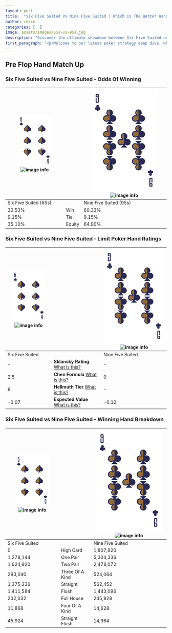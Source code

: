 ```yaml
---
layout: post
title:  "Six Five Suited Vs Nine Five Suited | Which Is The Better Hand In Poker? A Complete Guide"
author: reece
categories: [  ]
image: assets/images/65s-vs-95s.jpg
description: "Discover the ultimate showdown between Six Five Suited and Nine Five Suited in poker! Uncover the odds, strategies, and scenarios where one hand triumphs over the other. Get ready to up your poker game with this thrilling analysis."
first_paragraph: "<p>Welcome to our latest poker strategy deep dive, where we're pitting two distinct hands against each other in a high-stakes showdown: Six Five Suited vs Nine Five Suited.</p><p>In the dynamic world of poker, every decision counts, and knowing which hand holds the upper hand is key to your success at the table.</p><p>In this article, we'll dissect these two hands, explore the scenarios where one dominates the other, and equip you with the knowledge to make strategic choices that can tip the odds in your favor.</p><p>Get ready to unravel the intriguing dynamics of these poker hands and elevate your game to new heights.</p>"
---
```




[comment]: # (sp0)

## Pre Flop Hand Match Up

<div class="table hand-ratings" markdown="1"> 



### Six Five Suited vs Nine Five Suited - Odds Of Winning


    
| ![image info](assets/images/hand1/6.png) ![image info](assets/images/hand1/5s.png) |  | ![image info](assets/images/hand2/9.png) ![image info](assets/images/hand2/5s.png) |
| -------- | -------- | -------- |
| Six Five Suited (65s) |  | Nine Five Suited (95s) |
| 30.53% | Win | 60.33% |
| 9.15% | Tie | 9.15% |
| 35.10% | Equity | 64.90% |




[comment]: # (sp1)



### Six Five Suited vs Nine Five Suited - Limit Poker Hand Ratings


    
| ![image info](assets/images/hand1/6.png) ![image info](assets/images/hand1/5s.png) |  | ![image info](assets/images/hand2/9.png) ![image info](assets/images/hand2/5s.png) |
| -------- | -------- | -------- |
| Six Five Suited |  | Nine Five Suited |
| - | **Sklansky Rating** [What is this?](/sklansky-rating-explained) | - |
| 2.5 | **Chen Formula** [What is this?](/chen-formula-explained) | 0 |
| 6 | **Hellmuth Tier** [What is this?](/Hellmuth-tier-explained) | - |
| -0.07 | **Expected Value** [What is this?](/expected-value-explained) | -0.12 |




[comment]: # (sp2)



### Six Five Suited vs Nine Five Suited - Winning Hand Breakdown


    
| ![image info](assets/images/hand1/6.png) ![image info](assets/images/hand1/5s.png) |  | ![image info](assets/images/hand2/9.png) ![image info](assets/images/hand2/5s.png) |
| -------- | -------- | -------- |
| Six Five Suited |  | Nine Five Suited |
| 0 | High Card | 1,807,920 |
| 1,278,144 | One Pair | 5,304,336 |
| 1,624,920 | Two Pair | 2,478,072 |
| 293,040 | Three Of A Kind | 524,064 |
| 1,375,236 | Straight | 562,452 |
| 1,411,584 | Flush | 1,443,096 |
| 232,032 | Full House | 245,928 |
| 11,868 | Four Of A Kind | 14,628 |
| 45,924 | Straight Flush | 14,964 |




[comment]: # (sp3)



</div>

[comment]: # (sp4)



[comment]: # (sp5)


